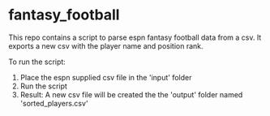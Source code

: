 # fantasy_football
This repo contains a script to parse espn fantasy football data from a csv. It exports a new csv with the player name and position rank.

To run the script:
1. Place the espn supplied csv file in the 'input' folder
2. Run the script
3. Result: A new csv file will be created the the 'output' folder named 'sorted_players.csv'
